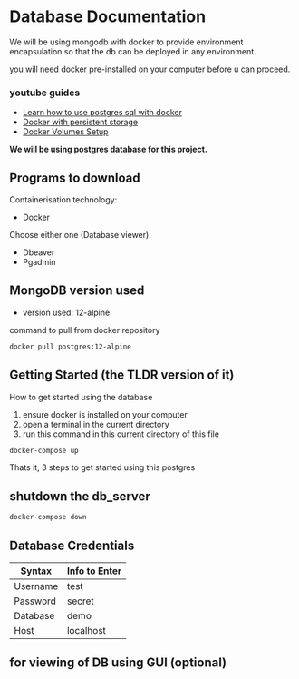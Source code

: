 # Database Documentation
We will be using mongodb with docker to provide environment encapsulation
so that the db can be deployed in any environment.

you will need docker pre-installed on your computer before u can proceed.

### youtube guides
- [Learn how to use postgres sql with docker](https://www.youtube.com/watch?v=A8dErdDMqb0)
- [Docker with persistent storage](https://www.youtube.com/watch?v=G3gnMSyX-XM&t=1s)
- [Docker Volumes Setup](https://www.youtube.com/watch?v=G-5c25DYnfI)

**We will be using postgres database for this project.**

## Programs to download
Containerisation technology:
- Docker

Choose either one (Database viewer):
- Dbeaver
- Pgadmin

## MongoDB version used
- version used: 12-alpine

command to pull from docker repository
```bash
docker pull postgres:12-alpine
```

## Getting Started (the TLDR version of it)

How to get started using the database

1. ensure docker is installed on your computer
2. open a terminal in the current directory
3. run this command in this current directory of this file

```bash
docker-compose up
```

Thats it, 3 steps to get started using this postgres

## shutdown the db_server
```bash
docker-compose down
```

## Database Credentials
| Syntax      | Info to Enter |
| ----------- | ------------- |
| Username    | test          |
| Password    | secret        |
| Database    | demo          |
| Host        |localhost      |

## for viewing of DB using GUI (optional)


